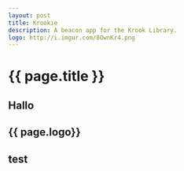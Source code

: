 ```yaml
---
layout: post
title: Krookie
description: A beacon app for the Krook Library.
logo: http://i.imgur.com/8OwnKr4.png
---
```


# {{ page.title }}

## Hallo

## {{ page.logo}}

## test